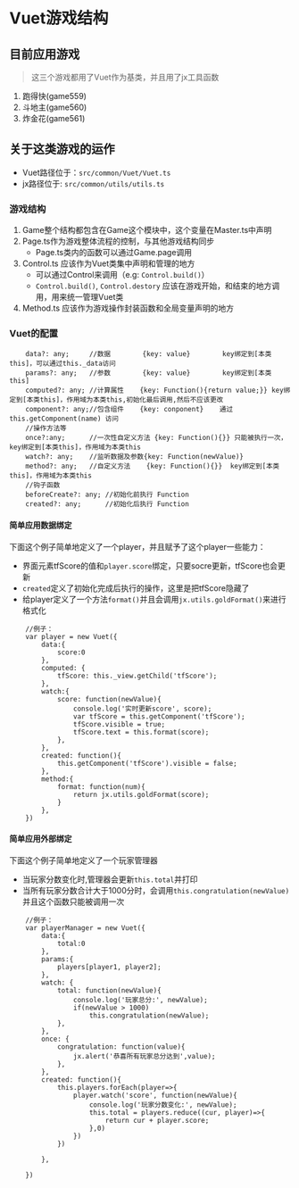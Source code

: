 # Vuet游戏结构

## 目前应用游戏
> 这三个游戏都用了Vuet作为基类，并且用了jx工具函数
1. 跑得快(game559)
1. 斗地主(game560)
1. 炸金花(game561)


## 关于这类游戏的运作
* Vuet路径位于：`src/common/Vuet/Vuet.ts`
* jx路径位于: `src/common/utils/utils.ts`
### 游戏结构
1. Game整个结构都包含在Game这个模块中，这个变量在Master.ts中声明
1. Page.ts作为游戏整体流程的控制，与其他游戏结构同步
    * Page.ts类内的函数可以通过Game.page调用
1. Control.ts 应该作为Vuet类集中声明和管理的地方
    * 可以通过Control来调用（e.g: `Control.build()`）
    * `Control.build()`, `Control.destory` 应该在游戏开始，和结束的地方调用，用来统一管理Vuet类
1. Method.ts 应该作为游戏操作封装函数和全局变量声明的地方

### Vuet的配置
```
    data?: any;     //数据        {key: value}        key绑定到[本类this]，可以通过this._data访问
    params?: any;   //参数        {key: value}        key绑定到[本类this]
    computed?: any; //计算属性    {key: Function(){return value;}} key绑定到[本类this]，作用域为本类this,初始化最后调用,然后不应该更改
    component?: any;//包含组件    {key: conponent}    通过this.getComponent(name) 访问
    //操作方法等
    once?:any;      //一次性自定义方法 {key: Function(){}} 只能被执行一次，key绑定到[本类this]，作用域为本类this
    watch?: any;    //监听数据及参数{key: Function(newValue)}
    method?: any;   //自定义方法    {key: Function(){}}  key绑定到[本类this]，作用域为本类this
    //钩子函数
    beforeCreate?: any; //初始化前执行 Function
    created?: any;      //初始化后执行 Function
```

#### 简单应用数据绑定
下面这个例子简单地定义了一个player，并且赋予了这个player一些能力：

* 界面元素tfScore的值和`player.score`绑定，只要socre更新，tfScore也会更新
* `created`定义了初始化完成后执行的操作，这里是把tfScore隐藏了
* 给player定义了一个方法`format()`并且会调用`jx.utils.goldFormat()`来进行格式化
```
    //例子：
    var player = new Vuet({
        data:{
            score:0
        },
        computed: {
            tfScore: this._view.getChild('tfScore');
        },
        watch:{
            score: function(newValue){
                console.log('实时更新score', score);
                var tfScore = this.getComponent('tfScore');
                tfScore.visible = true;
                tfScore.text = this.format(score);
            },
        },
        created: function(){
            this.getComponent('tfScore').visible = false;
        },
        method:{
            format: function(num){
                return jx.utils.goldFormat(score);
            }
        },
    })
```

#### 简单应用外部绑定
下面这个例子简单地定义了一个玩家管理器
* 当玩家分数变化时,管理器会更新`this.total`并打印
* 当所有玩家分数合计大于1000分时，会调用`this.congratulation(newValue)`并且这个函数只能被调用一次
```
    //例子：
    var playerManager = new Vuet({
        data:{
            total:0
        },
        params:{
            players[player1, player2];
        },
        watch: {
            total: function(newValue){
                console.log('玩家总分:', newValue);
                if(newValue > 1000)
                    this.congratulation(newValue);
            },
        },
        once: {
            congratulation: function(value){
                jx.alert('恭喜所有玩家总分达到',value);
            },
        },
        created: function(){
            this.players.forEach(player=>{
                player.watch('score', function(newValue){
                    console.log('玩家分数变化:', newValue);
                    this.total = players.reduce((cur, player)=>{
                        return cur + player.score;
                    },0)
                })
            })

        },

    })
```